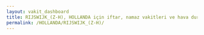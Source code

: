 ```yaml
---
layout: vakit_dashboard
title: RIJSWIJK_(Z-H), HOLLANDA için iftar, namaz vakitleri ve hava durumu - ilçe/eyalet seç
permalink: /HOLLANDA/RIJSWIJK_(Z-H)/
---
```


<script type="text/javascript">
  var GLOBAL_COUNTRY = 'HOLLANDA';
  var GLOBAL_CITY = 'RIJSWIJK_(Z-H)';
  var GLOBAL_STATE = '';
  var lat = 72;
  var lon = 21;
</script>
